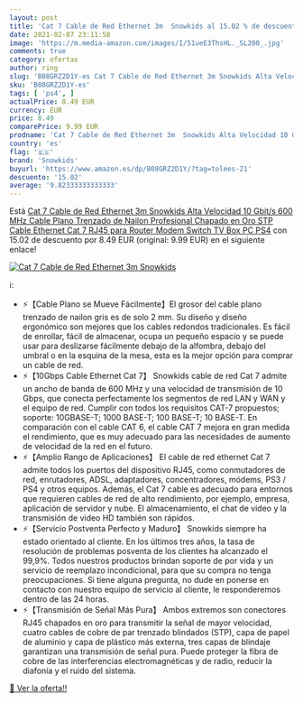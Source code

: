 ```yaml
---
layout: post
title: 'Cat 7 Cable de Red Ethernet 3m  Snowkids al 15.02 % de descuento'
date: 2021-02-07 23:11:58
image: 'https://m.media-amazon.com/images/I/51ueE3ThsHL._SL200_.jpg'
comments: true
category: ofertas
author: ring
slug: 'B08GRZ2D1Y-es Cat 7 Cable de Red Ethernet 3m Snowkids Alta Velocidad 10...'
sku: 'B08GRZ2D1Y-es'
tags: [ 'ps4', ]
actualPrice: 8.49 EUR
currency: EUR
price: 8.49
comparePrice: 9.99 EUR
prodname: 'Cat 7 Cable de Red Ethernet 3m  Snowkids Alta Velocidad 10 Gbit/s 600 MHz Cable Plano Trenzado de Nailon Profesional Chapado en Oro STP Cable Ethernet Cat 7 RJ45 para Router Modem Switch TV Box PC PS4'
country: 'es'
flag: '🇪🇸'
brand: 'Snowkids'
buyurl: 'https://www.amazon.es/dp/B08GRZ2D1Y/?tag=tolees-21'
descuento: '15.02'
average: '9.82333333333333'
---
```


Está [Cat 7 Cable de Red Ethernet 3m  Snowkids Alta Velocidad 10 Gbit/s 600 MHz Cable Plano Trenzado de Nailon Profesional Chapado en Oro STP Cable Ethernet Cat 7 RJ45 para Router Modem Switch TV Box PC PS4](https://www.amazon.es/dp/B08GRZ2D1Y/?tag=tolees-21) con 15.02 de descuento por 8.49 EUR (original: 9.99 EUR) en el siguiente enlace!

[![Cat 7 Cable de Red Ethernet 3m  Snowkids](https://m.media-amazon.com/images/I/51ueE3ThsHL._SL200_.jpg)](https://www.amazon.es/dp/B08GRZ2D1Y/?tag=tolees-21)

ℹ️:

- ⚡【Cable Plano se Mueve Fácilmente】El grosor del cable plano trenzado de nailon gris es de solo 2 mm. Su diseño y diseño ergonómico son mejores que los cables redondos tradicionales. Es fácil de enrollar, fácil de almacenar, ocupa un pequeño espacio y se puede usar para deslizarse fácilmente debajo de la alfombra, debajo del umbral o en la esquina de la mesa, esta es la mejor opción para comprar un cable de red.
- ⚡【10Gbps Cable Ethernet Cat 7】 Snowkids cable de red Cat 7 admite un ancho de banda de 600 MHz y una velocidad de transmisión de 10 Gbps, que conecta perfectamente los segmentos de red LAN y WAN y el equipo de red. Cumplir con todos los requisitos CAT-7 propuestos; soporte: 10GBASE-T; 1000 BASE-T; 100 BASE-T; 10 BASE-T. En comparación con el cable CAT 6, el cable CAT 7 mejora en gran medida el rendimiento, que es muy adecuado para las necesidades de aumento de velocidad de la red en el futuro.
- ⚡【Amplio Rango de Aplicaciones】 El cable de red ethernet Cat 7 admite todos los puertos del dispositivo RJ45, como conmutadores de red, enrutadores, ADSL, adaptadores, concentradores, módems, PS3 / PS4 y otros equipos. Además, el Cat 7 cable es adecuado para entornos que requieren cables de red de alto rendimiento, por ejemplo, empresa, aplicación de servidor y nube. El almacenamiento, el chat de video y la transmisión de video HD también son rápidos.
- ⚡【Servicio Postventa Perfecto y Maduro】 Snowkids siempre ha estado orientado al cliente. En los últimos tres años, la tasa de resolución de problemas posventa de los clientes ha alcanzado el 99,9%. Todos nuestros productos brindan soporte de por vida y un servicio de reemplazo incondicional, para que su compra no tenga preocupaciones. Si tiene alguna pregunta, no dude en ponerse en contacto con nuestro equipo de servicio al cliente, le responderemos dentro de las 24 horas.
- ⚡【Transmisión de Señal Más Pura】 Ambos extremos son conectores RJ45 chapados en oro para transmitir la señal de mayor velocidad, cuatro cables de cobre de par trenzado blindados (STP), capa de papel de aluminio y capa de plástico más externa, tres capas de blindaje garantizan una transmisión de señal pura. Puede proteger la fibra de cobre de las interferencias electromagnéticas y de radio, reducir la diafonía y el ruido del sistema.

[🛒 Ver la oferta!!](https://www.amazon.es/dp/B08GRZ2D1Y/?tag=tolees-21)
